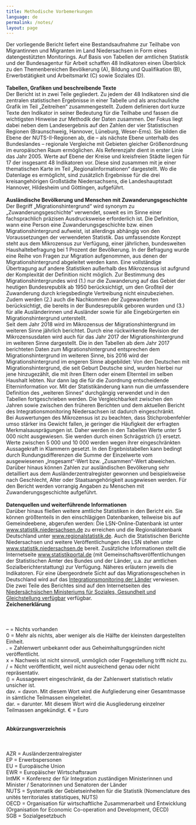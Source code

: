 ```yaml
---
title: Methodische Vorbemerkungen
language: de
permalink: /notes/
layout: page
---
```


Der vorliegende Bericht liefert eine Bestandsaufnahme zur Teilhabe von Migrantinnen und Migranten im Land Niedersachsen in Form eines datengestützten Monitorings. Auf Basis von Tabellen der amtlichen Statistik und der Bundesagentur für Arbeit schaffen 48 Indikatoren einen Überblick zu den Themenbereichen Bevölkerung (A), Bildung und Qualifikation (B), Erwerbstätigkeit und Arbeitsmarkt (C) sowie Soziales (D).
<br>
<br>
<b>Tabellen, Grafiken und beschreibende Texte</b>
<br>
Der Bericht ist in zwei Teile gegliedert. Zu jedem der 48 Indikatoren sind die zentralen statistischen Ergebnisse in einer Tabelle und als anschauliche Grafik im Teil „Zeitreihen“ zusammengestellt. Zudem definieren dort kurze Texte den Indikator in seiner Bedeutung für die Teilhabe und fassen die wichtigsten Hinweise zur Methodik der Daten zusammen. Der Fokus liegt dabei neben dem Landesergebnis auf den Zahlen der vier Statistischen Regionen (Braunschweig, Hannover, Lüneburg, Weser-Ems). Sie bilden die Ebene der NUTS-II-Regionen ab, die – als nächste Ebene unterhalb des Bundeslandes – regionale Vergleiche mit Gebieten gleicher Größenordnung im europäischen Raum ermöglichen. Als Referenzjahr dient in erster Linie das Jahr 2005. Werte auf Ebene der Kreise und kreisfreien Städte liegen für 17 der insgesamt 48 Indikatoren vor. Diese sind zusammen mit je einer thematischen Karte im Teil „Regionalinformationen“ dargestellt. Wo die Datenlage es ermöglicht, sind zusätzlich Ergebnisse für die drei kreisangehörigen Großstädte Niedersachsens, die Landeshauptstadt Hannover, Hildesheim und Göttingen, aufgeführt.
<br>
<br>
<b>Ausländische Bevölkerung und Menschen mit Zuwanderungsgeschichte</b>
<br>
Der Begriff „Migrationshintergrund“ wird synonym zu „Zuwanderungsgeschichte“ verwendet, soweit es im Sinne einer fachsprachlich präzisen Ausdrucksweise erforderlich ist. Die Definition, wann eine Person eine Zuwanderungsgeschichte bzw. einen Migrationshintergrund aufweist, ist allerdings abhängig von den Voraussetzungen der verwendeten Statistik. Das umfassendste Konzept steht aus dem Mikrozensus zur Verfügung, einer jährlichen, bundesweiten Haushaltebefragung bei 1 Prozent der Bevölkerung. In der Befragung wurde eine Reihe von Fragen zur Migration aufgenommen, aus denen der Migrationshintergrund abgeleitet werden kann. Eine vollständige Übertragung auf andere Statistiken außerhalb des Mikrozensus ist aufgrund der Komplexität der Definition nicht möglich. Zur Bestimmung des Migrationshintergrundes wird (1.) nur die Zuwanderung auf das Gebiet der heutigen Bundesrepublik ab 1950 berücksichtigt, um den Großteil der Zuwanderung durch kriegsbedingte Vertreibung nicht einzubeziehen. Zudem werden (2.) auch die Nachkommen der Zugewanderten berücksichtigt, die bereits in der Bundesrepublik geboren wurden und (3.) für alle Ausländerinnen und Ausländer sowie für alle Eingebürgerten ein Migrationshintergrund unterstellt.
<br>
Seit dem Jahr 2018 wird im Mikrozensus der Migrationshintergrund im weiteren Sinne jährlich berichtet. Durch eine rückwirkende Revision der Mikrozensusdaten wird auch für das Jahr 2017 der Migrationshintergrund im weiteren Sinne dargestellt. Die in den Tabellen ab dem Jahr 2017 berichteten Daten zum Migrationshintergrund entsprechen dem Migrationshintergrund im weiteren Sinne, bis 2016 wird der Migrationshintergrund im engeren Sinne abgebildet: Von den Deutschen mit Migrationshintergrund, die seit Geburt Deutsche sind, wurden hierbei nur jene hinzugezählt, die mit ihren Eltern oder einem Elternteil im selben Haushalt lebten. Nur dann lag die für die Zuordnung entscheidende Elterninformation vor. Mit der Statistikänderung kann nun die umfassendere Definition des „weiteren Sinnes“ durchgängig verwendet und in den Tabellen fortgeschrieben werden. Die Vergleichbarkeit zwischen den Jahren sowie zwischen den früheren Berichten und dem aktuellen Bericht des Integrationsmonitoring Niedersachsen ist dadurch eingeschränkt.
<br>
Bei Auswertungen des Mikrozensus ist zu beachten, dass Stichprobenfehler umso stärker ins Gewicht fallen, je geringer die Häufigkeit der erfragten Merkmalsausprägungen ist. Daher werden in den Tabellen Werte unter 5 000 nicht ausgewiesen. Sie werden durch einen Schrägstrich (/) ersetzt. Werte zwischen 5 000 und 10 000 werden wegen ihrer eingeschränkten Aussagekraft in Klammern gesetzt. In den Ergebnistabellen kann bedingt durch Rundungsdifferenzen die Summe der Einzelwerte vom ausgewiesenen „Insgesamt“-Wert bzw. „Zusammen“-Wert abweichen.
<br>
Darüber hinaus können Zahlen zur ausländischen Bevölkerung sehr detailliert aus dem Ausländerzentralregister gewonnen und beispielsweise nach Geschlecht, Alter oder Staatsangehörigkeit ausgewiesen werden. Für den Bericht werden vorrangig Angaben zu Menschen mit Zuwanderungsgeschichte aufgeführt.
<br>
<br>
<b>Datenquellen und weiterführende Informationen</b>
<br>
Darüber hinaus fließen weitere amtliche Statistiken in den Bericht ein. Sie können größtenteils in den einschlägigen Datenbanken, teilweise bis auf Gemeindeebene, abgerufen werden: Die LSN-Online-Datenbank ist unter www.statistik.niedersachsen.de zu erreichen und die Regionaldatenbank Deutschland unter www.regionalstatistik.de. Auch die Statistischen Berichte Niedersachsen und weitere Veröffentlichungen des LSN stehen unter www.statistik.niedersachsen.de bereit. Zusätzliche Informationen stellt die Internetseite www.statistikportal.de (mit Gemeinschaftsveröffentlichungen der Statistischen Ämter des Bundes und der Länder, u.a. zur amtlichen Sozialberichterstattung) zur Verfügung. Näheres erläutern jeweils die Indikatoren. Für eine übergeordnete Sicht auf das Migrationsgeschehen in Deutschland wird auf das [Integrationsmonitoring der Länder](https://www.integrationsmonitoring-laender.de/) verwiesen.
<br>
Die zwei Teile des Berichtes sind auf den Internetseiten des [Niedersächsischen Ministeriums für Soziales, Gesundheit und Gleichstellung verfügbar](https://www.ms.niedersachsen.de) verfügbar.
<br>
<b>Zeichenerklärung</b>		
<br>		
<br>–	=	Nichts vorhanden
<br>0	=	Mehr als nichts, aber weniger als die Hälfte der kleinsten dargestellten Einheit.
<br>.	=	Zahlenwert unbekannt oder aus Geheimhaltungsgründen nicht veröffentlicht.
<br>x	=	Nachweis ist nicht sinnvoll, unmöglich oder Fragestellung trifft nicht zu.
<br>/	=	Nicht veröffentlicht, weil nicht ausreichend genau oder nicht repräsentativ.
<br>()	=	Aussagewert eingeschränkt, da der Zahlenwert statistisch relativ unsicher ist.
<br>dav.	=	davon. Mit diesem Wort wird die Aufgliederung einer Gesamtmasse in sämtliche Teilmassen eingeleitet.
<br>dar.	=	darunter. Mit diesem Wort wird die Ausgliederung einzelner Teilmassen angekündigt.
€	=	Euro
<br>
<br>		
<b>Abkürzungsverzeichnis</b>		
<br>		
<br>AZR	=	Ausländerzentralregister
<br>EP	=	Erwerbspersonen
<br>EU	=	Europäische Union
<br>EWR	=	Europäischer Wirtschaftsraum
<br>IntMK	=	Konferenz der für Integration zuständigen Ministerinnen und Minister / Senatorinnen und Senatoren der Länder
<br>NUTS	=	Systematik der Gebietseinheiten für die Statistik (Nomenclature des unités territoriales statistiques, NUTS)
<br>OECD	=	Organisation für wirtschaftliche Zusammenarbeit und Entwicklung (Organisation for Economic Co-operation and Development, OECD)
<br>SGB	=	Sozialgesetzbuch
